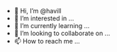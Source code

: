 - 👋 Hi, I’m @havill
- 👀 I’m interested in ...
- 🌱 I’m currently learning ...
- 💞️ I’m looking to collaborate on ...
- 📫 How to reach me ...

<!---
havill/havill is a ✨ special ✨ repository because its `README.md` (this file) appears on your GitHub profile.
You can click the Preview link to take a look at your changes.
--->

